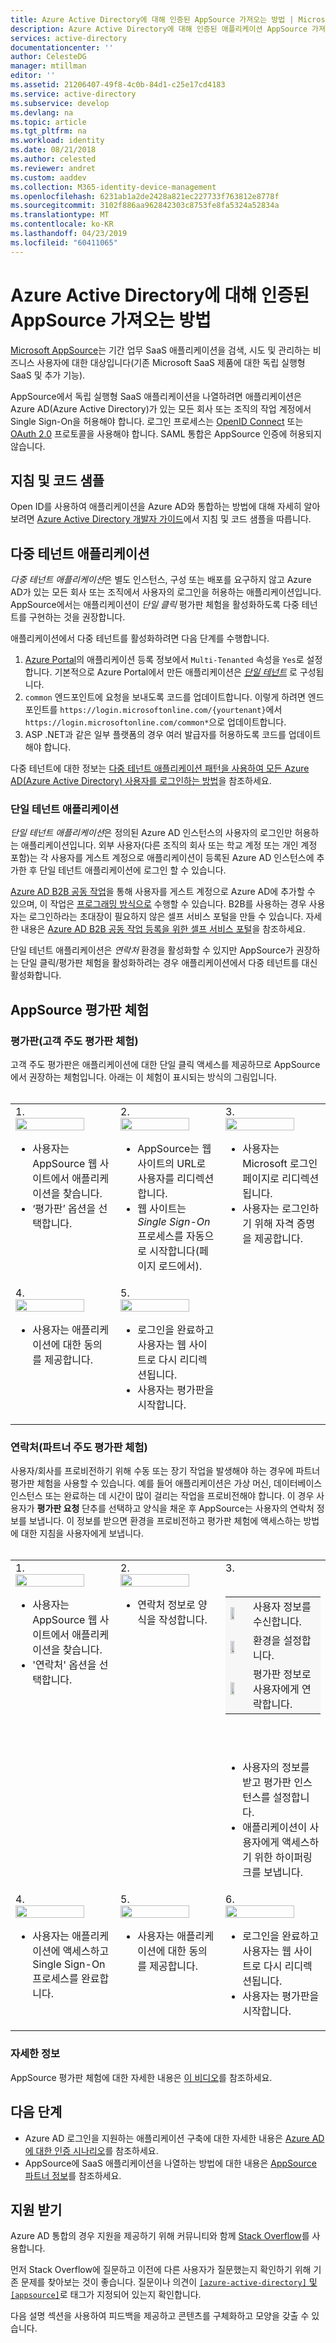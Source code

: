 ```yaml
---
title: Azure Active Directory에 대해 인증된 AppSource 가져오는 방법 | Microsoft Docs
description: Azure Active Directory에 대해 인증된 애플리케이션 AppSource 가져오는 방법에 대한 세부 정보.
services: active-directory
documentationcenter: ''
author: CelesteDG
manager: mtillman
editor: ''
ms.assetid: 21206407-49f8-4c0b-84d1-c25e17cd4183
ms.service: active-directory
ms.subservice: develop
ms.devlang: na
ms.topic: article
ms.tgt_pltfrm: na
ms.workload: identity
ms.date: 08/21/2018
ms.author: celested
ms.reviewer: andret
ms.custom: aaddev
ms.collection: M365-identity-device-management
ms.openlocfilehash: 6231ab1a2de2428a821ec227733f763812e8778f
ms.sourcegitcommit: 3102f886aa962842303c8753fe8fa5324a52834a
ms.translationtype: MT
ms.contentlocale: ko-KR
ms.lasthandoff: 04/23/2019
ms.locfileid: "60411065"
---
```

# <a name="how-to-get-appsource-certified-for-azure-active-directory"></a>Azure Active Directory에 대해 인증된 AppSource 가져오는 방법

[Microsoft AppSource](https://appsource.microsoft.com/)는 기간 업무 SaaS 애플리케이션을 검색, 시도 및 관리하는 비즈니스 사용자에 대한 대상입니다(기존 Microsoft SaaS 제품에 대한 독립 실행형 SaaS 및 추가 기능).

AppSource에서 독립 실행형 SaaS 애플리케이션을 나열하려면 애플리케이션은 Azure AD(Azure Active Directory)가 있는 모든 회사 또는 조직의 작업 계정에서 Single Sign-On을 허용해야 합니다. 로그인 프로세스는 [OpenID Connect](v1-protocols-openid-connect-code.md) 또는 [OAuth 2.0](v1-protocols-oauth-code.md) 프로토콜을 사용해야 합니다. SAML 통합은 AppSource 인증에 허용되지 않습니다.

## <a name="guides-and-code-samples"></a>지침 및 코드 샘플

Open ID를 사용하여 애플리케이션을 Azure AD와 통합하는 방법에 대해 자세히 알아보려면 [Azure Active Directory 개발자 가이드](v1-overview.md#get-started "개발자를 위한 Azure AD 시작")에서 지침 및 코드 샘플을 따릅니다.

## <a name="multi-tenant-applications"></a>다중 테넌트 애플리케이션

*다중 테넌트 애플리케이션*은 별도 인스턴스, 구성 또는 배포를 요구하지 않고 Azure AD가 있는 모든 회사 또는 조직에서 사용자의 로그인을 허용하는 애플리케이션입니다. AppSource에서는 애플리케이션이 *단일 클릭* 평가판 체험을 활성화하도록 다중 테넌트를 구현하는 것을 권장합니다.

애플리케이션에서 다중 테넌트를 활성화하려면 다음 단계를 수행합니다.
1. [Azure Portal](https://portal.azure.com/#blade/Microsoft_AAD_IAM/ActiveDirectoryMenuBlade/RegisteredApps)의 애플리케이션 등록 정보에서 `Multi-Tenanted` 속성을 `Yes`로 설정합니다. 기본적으로 Azure Portal에서 만든 애플리케이션은 *[단일 테넌트](#single-tenant-applications)* 로 구성됩니다.
1. `common` 엔드포인트에 요청을 보내도록 코드를 업데이트합니다. 이렇게 하려면 엔드포인트를 `https://login.microsoftonline.com/{yourtenant}`에서 `https://login.microsoftonline.com/common*`으로 업데이트합니다.
1. ASP .NET과 같은 일부 플랫폼의 경우 여러 발급자를 허용하도록 코드를 업데이트해야 합니다.

다중 테넌트에 대한 정보는 [다중 테넌트 애플리케이션 패턴을 사용하여 모든 Azure AD(Azure Active Directory) 사용자를 로그인하는 방법](howto-convert-app-to-be-multi-tenant.md)을 참조하세요.

### <a name="single-tenant-applications"></a>단일 테넌트 애플리케이션

*단일 테넌트 애플리케이션*은 정의된 Azure AD 인스턴스의 사용자의 로그인만 허용하는 애플리케이션입니다. 외부 사용자(다른 조직의 회사 또는 학교 계정 또는 개인 계정 포함)는 각 사용자를 게스트 계정으로 애플리케이션이 등록된 Azure AD 인스턴스에 추가한 후 단일 테넌트 애플리케이션에 로그인 할 수 있습니다. 

[Azure AD B2B 공동 작업](../b2b/what-is-b2b.md)을 통해 사용자를 게스트 계정으로 Azure AD에 추가할 수 있으며, 이 작업은 [프로그래밍 방식으로](../../active-directory-b2c/code-samples.md) 수행할 수 있습니다. B2B를 사용하는 경우 사용자는 로그인하라는 초대장이 필요하지 않은 셀프 서비스 포털을 만들 수 있습니다. 자세한 내용은 [Azure AD B2B 공동 작업 등록을 위한 셀프 서비스 포털](https://docs.microsoft.com/azure/active-directory/b2b/self-service-portal)을 참조하세요.

단일 테넌트 애플리케이션은 *연락처* 환경을 활성화할 수 있지만 AppSource가 권장하는 단일 클릭/평가판 체험을 활성화하려는 경우 애플리케이션에서 다중 테넌트를 대신 활성화합니다.

## <a name="appsource-trial-experiences"></a>AppSource 평가판 체험

### <a name="free-trial-customer-led-trial-experience"></a>평가판(고객 주도 평가판 체험) 

고객 주도 평가판은 애플리케이션에 대한 단일 클릭 액세스를 제공하므로 AppSource에서 권장하는 체험입니다. 아래는 이 체험이 표시되는 방식의 그림입니다.<br/><br/>

<table >
<tr>
    <td valign="top" width="33%">1.<br/><img src="media/active-directory-devhowto-appsource-certified/customer-led-trial-step1.png" width="85%"/><ul><li>사용자는 AppSource 웹 사이트에서 애플리케이션을 찾습니다.</li><li>‘평가판’ 옵션을 선택합니다.</li></ul></td>
    <td valign="top" width="33%">2.<br/><img src="media/active-directory-devhowto-appsource-certified/customer-led-trial-step2.png" width="85%" /><ul><li>AppSource는 웹 사이트의 URL로 사용자를 리디렉션합니다.</li><li>웹 사이트는 <i>Single Sign-On</i> 프로세스를 자동으로 시작합니다(페이지 로드에서).</li></ul></td>
    <td valign="top" width="33%">3.<br/><img src="media/active-directory-devhowto-appsource-certified/customer-led-trial-step3.png" width="85%"/><ul><li>사용자는 Microsoft 로그인 페이지로 리디렉션됩니다.</li><li>사용자는 로그인하기 위해 자격 증명을 제공합니다.</li></ul></td>
</tr>
<tr>
    <td valign="top" width="33%">4.<br/><img src="media/active-directory-devhowto-appsource-certified/customer-led-trial-step4.png" width="85%"/><ul><li>사용자는 애플리케이션에 대한 동의를 제공합니다.</li></ul></td>
    <td valign="top" width="33%">5.<br/><img src="media/active-directory-devhowto-appsource-certified/customer-led-trial-step5.png" width="85%"/><ul><li>로그인을 완료하고 사용자는 웹 사이트로 다시 리디렉션됩니다.</li><li>사용자는 평가판을 시작합니다.</li></ul></td>
    <td></td>
</tr>
</table>

### <a name="contact-me-partner-led-trial-experience"></a>연락처(파트너 주도 평가판 체험)

사용자/회사를 프로비전하기 위해 수동 또는 장기 작업을 발생해야 하는 경우에 파트너 평가판 체험을 사용할 수 있습니다. 예를 들어 애플리케이션은 가상 머신, 데이터베이스 인스턴스 또는 완료하는 데 시간이 많이 걸리는 작업을 프로비전해야 합니다. 이 경우 사용자가 **평가판 요청** 단추를 선택하고 양식을 채운 후 AppSource는 사용자의 연락처 정보를 보냅니다. 이 정보를 받으면 환경을 프로비전하고 평가판 체험에 액세스하는 방법에 대한 지침을 사용자에게 보냅니다.<br/><br/>

<table valign="top">
<tr>
    <td valign="top" width="33%">1.<br/><img src="media/active-directory-devhowto-appsource-certified/partner-led-trial-step1.png" width="85%"/><ul><li>사용자는 AppSource 웹 사이트에서 애플리케이션을 찾습니다.</li><li>'연락처' 옵션을 선택합니다.</li></ul></td>
    <td valign="top" width="33%">2.<br/><img src="media/active-directory-devhowto-appsource-certified/partner-led-trial-step2.png" width="85%"/><ul><li>연락처 정보로 양식을 작성합니다.</li></ul></td>
     <td valign="top" width="33%">3.<br/><br/>
        <table bgcolor="#f7f7f7">
        <tr>
            <td><img src="media/active-directory-devhowto-appsource-certified/UserContact.png" width="55%"/></td>
            <td>사용자 정보를 수신합니다.</td>
        </tr>
        <tr>
            <td><img src="media/active-directory-devhowto-appsource-certified/SetupEnv.png" width="55%"/></td>
            <td>환경을 설정합니다.</td>
        </tr>
        <tr>
            <td><img src="media/active-directory-devhowto-appsource-certified/ContactCustomer.png" width="55%"/></td>
            <td>평가판 정보로 사용자에게 연락합니다.</td>
        </tr>
        </table><br/><br/>
        <ul><li>사용자의 정보를 받고 평가판 인스턴스를 설정합니다.</li><li>애플리케이션이 사용자에게 액세스하기 위한 하이퍼링크를 보냅니다.</li></ul>
    </td>
</tr>
<tr>
    <td valign="top" width="33%">4.<br/><img src="media/active-directory-devhowto-appsource-certified/partner-led-trial-step3.png" width="85%"/><ul><li>사용자는 애플리케이션에 액세스하고 Single Sign-On 프로세스를 완료합니다.</li></ul></td>
    <td valign="top" width="33%">5.<br/><img src="media/active-directory-devhowto-appsource-certified/partner-led-trial-step4.png" width="85%"/><ul><li>사용자는 애플리케이션에 대한 동의를 제공합니다.</li></ul></td>
    <td valign="top" width="33%">6.<br/><img src="media/active-directory-devhowto-appsource-certified/customer-led-trial-step5.png" width="85%"/><ul><li>로그인을 완료하고 사용자는 웹 사이트로 다시 리디렉션됩니다.</li><li>사용자는 평가판을 시작합니다.</li></ul></td>
   
</tr>
</table>

### <a name="more-information"></a>자세한 정보

AppSource 평가판 체험에 대한 자세한 내용은 [이 비디오](https://aka.ms/trialexperienceforwebapps)를 참조하세요. 
 
## <a name="next-steps"></a>다음 단계

- Azure AD 로그인을 지원하는 애플리케이션 구축에 대한 자세한 내용은 [Azure AD에 대한 인증 시나리오](https://docs.microsoft.com/azure/active-directory/develop/authentication-scenarios)를 참조하세요.
- AppSource에 SaaS 애플리케이션을 나열하는 방법에 대한 내용은 [AppSource 파트너 정보](https://appsource.microsoft.com/partners)를 참조하세요.


## <a name="get-support"></a>지원 받기

Azure AD 통합의 경우 지원을 제공하기 위해 커뮤니티와 함께 [Stack Overflow](https://stackoverflow.com/questions/tagged/azure-active-directory+appsource)를 사용합니다. 

먼저 Stack Overflow에 질문하고 이전에 다른 사용자가 질문했는지 확인하기 위해 기존 문제를 찾아보는 것이 좋습니다. 질문이나 의견이 [`[azure-active-directory]` 및 `[appsource]`](https://stackoverflow.com/questions/tagged/azure-active-directory+appsource)로 태그가 지정되어 있는지 확인합니다.

다음 설명 섹션을 사용하여 피드백을 제공하고 콘텐츠를 구체화하고 모양을 갖출 수 있습니다.

<!--Reference style links -->
[AAD-Auth-Scenarios]:authentication-scenarios.md
[AAD-Auth-Scenarios-Browser-To-WebApp]:authentication-scenarios.md#web-browser-to-web-application
[AAD-Dev-Guide]: v1-overview.md
[AAD-Howto-Multitenant-Overview]: howto-convert-app-to-be-multi-tenant.md
[AAD-QuickStart-Web-Apps]: v1-overview.md#get-started


<!--Image references-->
